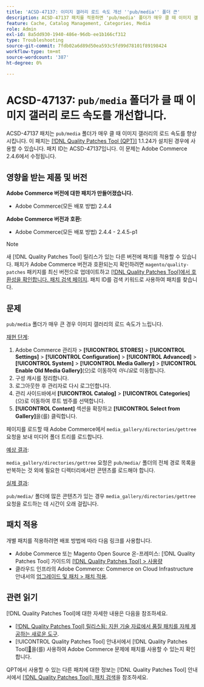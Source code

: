 ```yaml
---
title: 'ACSD-47137: 이미지 갤러리 로드 속도 개선 ''pub/media'' 폴더 큰'
description: ACSD-47137 패치를 적용하면 'pub/media' 폴더가 매우 클 때 이미지 갤러리의 로드 속도를 향상시킬 수 있습니다.
feature: Cache, Catalog Management, Categories, Media
role: Admin
exl-id: 8a5dd930-1940-486e-96db-ee1b166cf312
type: Troubleshooting
source-git-commit: 7fdb02a6d89d50ea593c5fd99d78101f89198424
workflow-type: tm+mt
source-wordcount: '387'
ht-degree: 0%

---
```


# ACSD-47137: `pub/media` 폴더가 클 때 이미지 갤러리 로드 속도를 개선합니다.

ACSD-47137 패치는 `pub/media` 폴더가 매우 클 때 이미지 갤러리의 로드 속도를 향상시킵니다. 이 패치는 [[!DNL Quality Patches Tool (QPT)]](https://experienceleague.adobe.com/ko/docs/commerce-operations/tools/quality-patches-tool/quality-patches-tool-to-self-serve-quality-patches) 1.1.24가 설치된 경우에 사용할 수 있습니다. 패치 ID는 ACSD-47137입니다. 이 문제는 Adobe Commerce 2.4.6에서 수정됩니다.

## 영향을 받는 제품 및 버전

**Adobe Commerce 버전에 대한 패치가 만들어졌습니다.**
* Adobe Commerce(모든 배포 방법) 2.4.4

**Adobe Commerce 버전과 호환:**
* Adobe Commerce(모든 배포 방법) 2.4.4 - 2.4.5-p1

>[!NOTE]
>
>새 [!DNL Quality Patches Tool] 릴리스가 있는 다른 버전에 패치를 적용할 수 있습니다. 패치가 Adobe Commerce 버전과 호환되는지 확인하려면 `magento/quality-patches` 패키지를 최신 버전으로 업데이트하고 [[!DNL Quality Patches Tool]에서 호환성을 확인합니다. 패치 검색 페이지](https://experienceleague.adobe.com/tools/commerce-quality-patches/index.html?lang=ko). 패치 ID를 검색 키워드로 사용하여 패치를 찾습니다.

## 문제

`pub/media` 폴더가 매우 큰 경우 이미지 갤러리의 로드 속도가 느립니다.

<u>재현 단계</u>:

1. Adobe Commerce 관리자 > **[!UICONTROL STORES]** > **[!UICONTROL Settings]** > **[!UICONTROL Configuration]** > **[!UICONTROL Advanced]** > **[!UICONTROL System]** > **[!UICONTROL Media Gallery]** > **[!UICONTROL Enable Old Media Gallery]**(으)로 이동하여 _아니요_&#x200B;로 이동합니다.
1. 구성 캐시를 정리합니다.
1. 로그아웃한 후 관리자로 다시 로그인합니다.
1. 관리 사이드바에서 **[!UICONTROL Catalog]** > **[!UICONTROL Categories]**(으)로 이동하여 루트 범주를 선택합니다.
1. **[!UICONTROL Content]** 섹션을 확장하고 **[!UICONTROL Select from Gallery]**&#x200B;을(를) 클릭합니다.

페이지를 로드할 때 Adobe Commerce에서 `media_gallery/directories/gettree` 요청을 보내 미디어 폴더 트리를 로드합니다.

<u>예상 결과</u>:

`media_gallery/directories/gettree` 요청은 `pub/media/` 폴더의 전체 경로 목록을 반복하는 것 외에 필요한 디렉터리에서만 콘텐츠를 로드해야 합니다.

<u>실제 결과</u>:

`pub/media/` 폴더에 많은 콘텐츠가 있는 경우 `media_gallery/directories/gettree` 요청을 로드하는 데 시간이 오래 걸립니다.

## 패치 적용

개별 패치를 적용하려면 배포 방법에 따라 다음 링크를 사용합니다.

* Adobe Commerce 또는 Magento Open Source 온-프레미스: [!DNL Quality Patches Tool] 가이드의 [[!DNL Quality Patches Tool] > 사용량](/help/tools/quality-patches-tool/usage.md)
* 클라우드 인프라의 Adobe Commerce: Commerce on Cloud Infrastructure 안내서의 [업그레이드 및 패치 > 패치 적용](https://experienceleague.adobe.com/docs/commerce-cloud-service/user-guide/develop/upgrade/apply-patches.html?lang=ko).

## 관련 읽기

[!DNL Quality Patches Tool]에 대한 자세한 내용은 다음을 참조하세요.

* [[!DNL Quality Patches Tool] 릴리스됨: 지원 기술 자료에서 품질 패치를 자체 제공하는 새로운 도구](https://experienceleague.adobe.com/ko/docs/commerce-operations/tools/quality-patches-tool/quality-patches-tool-to-self-serve-quality-patches).
* [!UICONTROL Quality Patches Tool] 안내서에서  [!DNL Quality Patches Tool][&#128279;](/help/tools/quality-patches-tool/patches-available-in-qpt/check-patch-for-magento-issue-with-magento-quality-patches.md)을(를) 사용하여 Adobe Commerce 문제에 패치를 사용할 수 있는지 확인합니다.


QPT에서 사용할 수 있는 다른 패치에 대한 정보는 [!DNL Quality Patches Tool] 안내서에서 [[!DNL Quality Patches Tool]: 패치 검색](https://experienceleague.adobe.com/tools/commerce-quality-patches/index.html?lang=ko)을 참조하세요.
